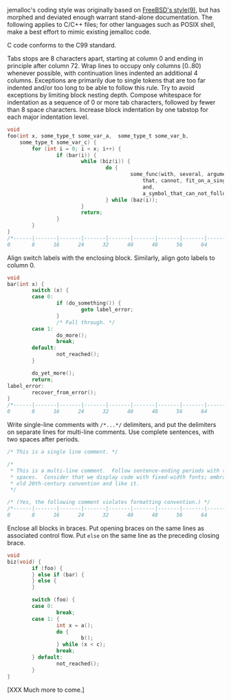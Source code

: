 jemalloc's coding style was originally based on [FreeBSD's style(9)](https://www.freebsd.org/cgi/man.cgi?query=style&sektion=9), but has morphed and deviated enough warrant stand-alone documentation.  The following applies to C/C++ files; for other languages such as POSIX shell, make a best effort to mimic existing jemalloc code.

C code conforms to the C99 standard.

Tabs stops are 8 characters apart, starting at column 0 and ending in principle after column 72.  Wrap lines to occupy only columns [0..80) whenever possible, with continuation lines indented an additional 4 columns.  Exceptions are primarily due to single tokens that are too far indented and/or too long to be able to follow this rule.  Try to avoid exceptions by limiting block nesting depth.  Compose whitespace for indentation as a sequence of 0 or more tab characters, followed by fewer than 8 space characters.  Increase block indentation by one tabstop for each major indentation level.
```C
void
foo(int x, some_type_t some_var_a,  some_type_t some_var_b,
    some_type_t some_var_c) {
        for (int i = 0; i < x; i++) {
                if (bar(i)) {
                        while (biz(i)) {
                                do {
                                        some_func(with, several, arguments,
                                            that, cannot, fit_on_a_single_line,
                                            and,
                                            a_symbol_that_can_not_follow_the_rule);
                                } while (baz(i));
                        }
                        return;
                }
        }  
}
/*------|-------|-------|-------|-------|-------|-------|-------|-------|-------
0       8      16      24      32      40      48      56      64      72     */
```

Align switch labels with the enclosing block.  Similarly, align goto labels to column 0.
```C
void
bar(int x) {
        switch (x) {
        case 0:
                if (do_something()) {
                        goto label_error;
                }
                /* Fall through. */
        case 1:
                do_more();
                break;
        default:
                not_reached();
        }

        do_yet_more();
        return;
label_error:
        recover_from_error();
}
/*------|-------|-------|-------|-------|-------|-------|-------|-------|-------
0       8      16      24      32      40      48      56      64      72     */
```

Write single-line comments with ```/*...*/``` delimiters, and put the delimiters on separate lines for multi-line comments.  Use complete sentences, with two spaces after periods.
```C
/* This is a single line comment. */

/*
 * This is a multi-line comment.  Follow sentence-ending periods with two
 * spaces.  Consider that we display code with fixed-width fonts; embrace the
 * old 20th-century convention and like it.
 */

/* (Yes, the following comment violates formatting convention.) */
/*------|-------|-------|-------|-------|-------|-------|-------|-------|-------
0       8      16      24      32      40      48      56      64      72     */
```

Enclose all blocks in braces.  Put opening braces on the same lines as associated control flow.  Put ```else``` on the same line as the preceding closing brace.
```C
void
biz(void) {
        if (foo) {
        } else if (bar) {
        } else {
        }

        switch (foo) {
        case 0:
                break;
        case 1: {
                int x = a();
                do {
                        b();
                } while (x < c);
                break;
        } default:
                not_reached();
        }
}
```
[XXX Much more to come.]